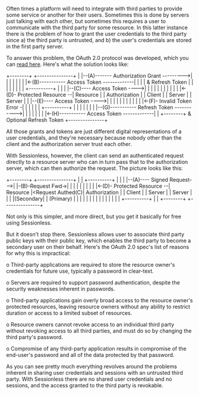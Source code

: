 Often times a platform will need to integrate with third parties to provide some service or another for their users. Sometimes this is done by servers just talking with each other, but sometimes this requires a user to communicate with the third party for some resource. In this latter instance there is the problem of how to grant the user credentials to the third party since a) the third party is untrusted, and b) the user's credentials are stored in the first party server. 

To answer this problem, the OAuth 2.0 protocol was developed, which you can [read here](https://datatracker.ietf.org/doc/html/rfc6749). Here's what the solution looks like:

  +--------+                                           +---------------+
  |        |--(A)------- Authorization Grant --------->|               |
  |        |                                           |               |
  |        |<-(B)----------- Access Token -------------|               |
  |        |               & Refresh Token             |               |
  |        |                                           |               |
  |        |                            +----------+   |               |
  |        |--(C)---- Access Token ---->|          |   |               |
  |        |                            |          |   |               |
  |        |<-(D)- Protected Resource --| Resource |   | Authorization |
  | Client |                            |  Server  |   |     Server    |
  |        |--(E)---- Access Token ---->|          |   |               |
  |        |                            |          |   |               |
  |        |<-(F)- Invalid Token Error -|          |   |               |
  |        |                            +----------+   |               |
  |        |                                           |               |
  |        |--(G)----------- Refresh Token ----------->|               |
  |        |                                           |               |
  |        |<-(H)----------- Access Token -------------|               |
  +--------+           & Optional Refresh Token        +---------------+

All those grants and tokens are just different digital representations of a user credentials, and they're necessary because nobody other than the client and the authorization server trust each other.

With Sessionless, however, the client can send an authenticated request directly to a resource server who can in turn pass that to the authorization server, which can then authorize the request. The picture looks like this:

  +--------+                                                          +---------------+
  |        |                            +----------+                  |               |
  |        |--(A)---- Signed Request--->|          |-(B)-Request Fwd->|               |
  |        |                            |          |                  |               |
  |        |<-(D)- Protected Resource --| Resource |<Request Authed(C)| Authorization |
  | Client |                            |  Server  |                  |     Server    |
  |        |                            |(Secondary|                  |   (Primary)   |
  |        |                            |          |                  |               |
  |        |                            |          |                  |               |
  |        |                            +----------+                  |               |
  +--------+                                                          +---------------+

Not only is this simpler, and more direct, but you get it basically for free using Sessionless. 

But it doesn't stop there. Sessionless allows user to associate third party public keys with their public key, which enables the third party to become a secondary user on their behalf. Here's the OAuth 2.0 spec's list of reasons for why this is impractical:

   o  Third-party applications are required to store the resource
      owner's credentials for future use, typically a password in
      clear-text.

   o  Servers are required to support password authentication, despite
      the security weaknesses inherent in passwords.

   o  Third-party applications gain overly broad access to the resource
      owner's protected resources, leaving resource owners without any
      ability to restrict duration or access to a limited subset of
      resources.

   o  Resource owners cannot revoke access to an individual third party
      without revoking access to all third parties, and must do so by
      changing the third party's password.

   o  Compromise of any third-party application results in compromise of
      the end-user's password and all of the data protected by that
      password.

  As you can see pretty much everything revolves around the problems inherent in sharing user credentials and sessions with an untrusted third party. With Sessionless there are no shared user credentials and no sessions, and the access granted to the third party is revokable. 

